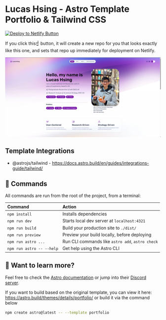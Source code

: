 # Lucas Hsing - Astro Template Portfolio & Tailwind CSS

[![Deploy to Netlify Button](https://www.netlify.com/img/deploy/button.svg)](https://app.netlify.com/start/deploy?repository=https://github.com/HsiLucas/HsiLucas-astro-portfolio)

If you click this☝️ button, it will create a new repo for you that looks exactly like this one, and sets that repo up immediately for deployment on Netlify.

![HsiLucas-astro-portfolio](public/assets/FrontPage.png)

## Template Integrations

- @astrojs/tailwind - https://docs.astro.build/en/guides/integrations-guide/tailwind/

## 🧞 Commands

All commands are run from the root of the project, from a terminal:

| Command                   | Action                                           |
| :------------------------ | :----------------------------------------------- |
| `npm install`             | Installs dependencies                            |
| `npm run dev`             | Starts local dev server at `localhost:4321`      |
| `npm run build`           | Build your production site to `./dist/`          |
| `npm run preview`         | Preview your build locally, before deploying     |
| `npm run astro ...`       | Run CLI commands like `astro add`, `astro check` |
| `npm run astro -- --help` | Get help using the Astro CLI                     |

## 👀 Want to learn more?

Feel free to check the [Astro documentation](https://docs.astro.build) or jump into their [Discord server](https://astro.build/chat).

If you want to build based on the original template, you can view it here: https://astro.build/themes/details/portfolio/  or build it via the command below

```sh
npm create astro@latest -- --template portfolio
```

